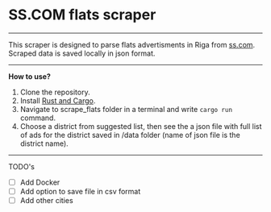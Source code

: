 # SS.COM flats scraper

---

This scraper is designed to parse flats advertisments in Riga from [ss.com](https://www.ss.com/en/real-estate/flats/riga/). Scraped data is saved locally in json format.

---

**How to use?**

1. Clone the repository.
2. Install [Rust and Cargo](https://www.rust-lang.org/tools/install).
3. Navigate to scrape_flats folder in a terminal and write `cargo run` command.
4. Choose a district from suggested list, then see the a json file with full list of ads for the district saved in /data folder (name of json file is the district name).

---

TODO's

- [ ] Add Docker
- [ ] Add option to save file in csv format
- [ ] Add other cities
